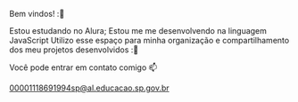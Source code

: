 Bem vindos! :🥳

Estou estudando no Alura;
Estou me me desenvolvendo na linguagem JavaScript
Utilizo esse espaço para minha organização e compartilhamento dos meu projetos desenvolvidos :👀

Você pode entrar em contato comigo 📫

00001118691994sp@al.educacao.sp.gov.br
